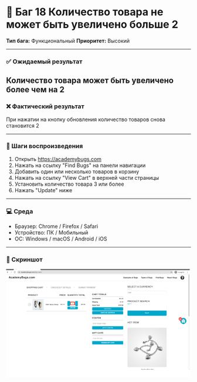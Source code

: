 # 🐞 Баг 18 Количество товара не может быть увеличено больше 2

**Тип бага:**  Функциональный
**Приоритет:**  Высокий

---

### ✅ Ожидаемый результат

Количество товара может быть увеличено более чем на 2
---

### ❌ Фактический результат

При нажатии на кнопку обновления количество товаров снова становится 2

---

### 🔁 Шаги воспроизведения

1. Открыть https://academybugs.com
2. Нажать на ссылку "Find Bugs" на панели навигации
3. Добавить один или несколько товаров в корзину
4. Нажать на ссылку "View Cart" в верхней части страницы
5. Установить количество товара 3 или более
6. Нажать "Update" ниже
---

### 💻 Среда

- Браузер: Chrome / Firefox / Safari
- Устройство: ПК / Мобильный
- ОС: Windows / macOS / Android / iOS

---

### 📸 Скриншот

![Bug Screenshot](../Screenshots/Bug_18.png)
